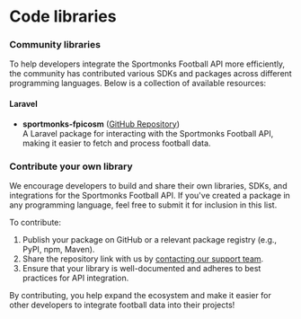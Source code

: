 # Code libraries

### Community libraries

To help developers integrate the Sportmonks Football API more efficiently, the community has contributed various SDKs and packages across different programming languages. Below is a collection of available resources:

#### Laravel

* **sportmonks-fpicosm** ([GitHub Repository](https://github.com/fpicosm/sportmonks))\
  A Laravel package for interacting with the Sportmonks Football API, making it easier to fetch and process football data.

### Contribute your own library

We encourage developers to build and share their own libraries, SDKs, and integrations for the Sportmonks Football API. If you've created a package in any programming language, feel free to submit it for inclusion in this list.

To contribute:

1. Publish your package on GitHub or a relevant package registry (e.g., PyPI, npm, Maven).
2. Share the repository link with us by [contacting our support team](https://www.sportmonks.com/contact-support/).
3. Ensure that your library is well-documented and adheres to best practices for API integration.

By contributing, you help expand the ecosystem and make it easier for other developers to integrate football data into their projects!
